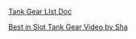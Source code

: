 

[Tank Gear LIst Doc](https://docs.google.com/spreadsheets/d/1flRiqc9Sjn9_AZnQa0v0kwXvOevX_fX4vFoZXDDxC_s/htmlview)

[Best in Slot Tank Gear Video by Sha](https://www.youtube.com/watch?v=TIlJRCnX4Yk)
